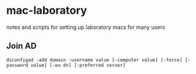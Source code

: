 # mac-laboratory
notes and scripts for setting up laboratory macs for many users

## Join AD
```dsconfigad -add domain -username value [-computer value] [-force] [-password value] [-ou dn] [-preferred server]```
